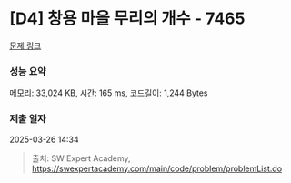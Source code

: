 # [D4] 창용 마을 무리의 개수 - 7465 

[문제 링크](https://swexpertacademy.com/main/code/problem/problemDetail.do?contestProbId=AWngfZVa9XwDFAQU) 

### 성능 요약

메모리: 33,024 KB, 시간: 165 ms, 코드길이: 1,244 Bytes

### 제출 일자

2025-03-26 14:34



> 출처: SW Expert Academy, https://swexpertacademy.com/main/code/problem/problemList.do